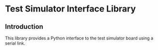 Test Simulator Interface Library
================================

Introduction
------------

This library provides a Python interface to the test simulator board
using a serial link.
